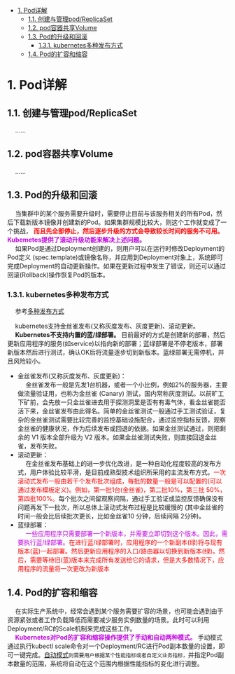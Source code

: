 

<!-- TOC -->

- [1. Pod详解](#1-pod详解)
    - [1.1. 创建与管理pod/ReplicaSet](#11-创建与管理podreplicaset)
    - [1.2. pod容器共享Volume](#12-pod容器共享volume)
    - [1.3. Pod的升级和回滚](#13-pod的升级和回滚)
        - [1.3.1. kubernetes多种发布方式](#131-kubernetes多种发布方式)
    - [1.4. Pod的扩容和缩容](#14-pod的扩容和缩容)

<!-- /TOC -->

# 1. Pod详解  
## 1.1. 创建与管理pod/ReplicaSet
&emsp; ......
<!-- 

k8s笔记二(pod资源的创建与管理)
https://blog.csdn.net/dayi_123/article/details/88683870
k8s创建资源的两种方式、访问pod
https://blog.csdn.net/PpikachuP/article/details/89674578
Kubernetes学习笔记——k8s创建Pod和ReplicaSet的工作流程
https://blog.csdn.net/weixin_38070561/article/details/82706973
K8S：创建pod资源两种方式： kubectl命令 && yaml文件
https://blog.csdn.net/weixin_45691464/article/details/106006125
-->

## 1.2. pod容器共享Volume
&emsp; ......

## 1.3. Pod的升级和回滚  
&emsp; 当集群中的某个服务需要升级时，需要停止目前与该服务相关的所有Pod，然后下载新版本镜像并创建新的Pod。如果集群规模比较大，则这个工作就变成了一个挑战， **<font color = "red">而且先全部停止，然后逐步升级的方式会导致较长时间的服务不可用。</font>** **<font color = "clime">Kubemetes提供了滚动升级功能来解决上述问题。</font>**   
&emsp; 如果Pod是通过Deployment创建的，则用户可以在运行时修改Deployment的Pod定义 (spec.template)或镜像名称，并应用到Deployment对象上，系统即可完成Deployment的自动更新操作。如果在更新过程中发生了错误，则还可以通过回滚(Rollback)操作恢复Pod的版本。  

### 1.3.1. kubernetes多种发布方式  
<!-- 
k8s中蓝绿部署、金丝雀发布、滚动更新汇总 
https://mp.weixin.qq.com/s?__biz=MzU0NjEwMTg4Mg==&mid=2247484195&idx=1&sn=b841f2ea305acfa2996a667d4ff4d99e&chksm=fb638c36cc140520e6905db5923afe163d7babb5d9eb6c5e8045a795c37b33a2a2e5541e3efd&scene=21#wechat_redirect
-->
&emsp; 参考[多种发布方式](/docs/system/publishe.md)  

&emsp; kubernetes支持金丝雀发布(又称灰度发布、灰度更新)、滚动更新。  
&emsp; **<font coclor = "clime">Kubernetes不支持内置的蓝/绿部署。</font>** 目前最好的方式是创建新的部署，然后更新应用程序的服务(如service)以指向新的部署；蓝绿部署是不停老版本，部署新版本然后进行测试，确认OK后将流量逐步切到新版本。蓝绿部署无需停机，并且风险较小。  


* 金丝雀发布(又称灰度发布、灰度更新)：  
&emsp; 金丝雀发布一般是先发1台机器，或者一个小比例，例如2%的服务器，主要做流量验证用，也称为金丝雀 (Canary) 测试，国内常称灰度测试。以前旷工下矿前，会先放一只金丝雀进去用于探测洞里是否有有毒气体，看金丝雀能否活下来，金丝雀发布由此得名。简单的金丝雀测试一般通过手工测试验证，复杂的金丝雀测试需要比较完善的监控基础设施配合，通过监控指标反馈，观察金丝雀的健康状况，作为后续发布或回退的依据。如果金丝测试通过，则把剩余的 V1 版本全部升级为 V2 版本。如果金丝雀测试失败，则直接回退金丝雀，发布失败。  
* 滚动更新：  
&emsp; 在金丝雀发布基础上的进一步优化改进，是一种自动化程度较高的发布方式，用户体验比较平滑，是目前成熟型技术组织所采用的主流发布方式。<font color = "red">一次滚动式发布一般由若干个发布批次组成，每批的数量一般是可以配置的(可以通过发布模板定义)。例如，第一批1台(金丝雀)，第二批10%，第三批 50%，第四批100%。</font>每个批次之间留观察间隔，通过手工验证或监控反馈确保没有问题再发下一批次，所以总体上滚动式发布过程是比较缓慢的 (其中金丝雀的时间一般会比后续批次更长，比如金丝雀10 分钟，后续间隔 2分钟)。  
* 蓝绿部署：  
&emsp; <font color = "clime">一些应用程序只需要部署一个新版本，并需要立即切到这个版本。因此，需要执行蓝/绿部署。</font><font color = "red">在进行蓝/绿部署时，应用程序的一个新副本(绿)将与现有版本(蓝)一起部署。然后更新应用程序的入口/路由器以切换到新版本(绿)。然后，需要等待旧(蓝)版本来完成所有发送给它的请求，但是大多数情况下，应用程序的流量将一次更改为新版本</font>   


## 1.4. Pod的扩容和缩容  
&emsp; 在实际生产系统中，经常会遇到某个服务需要扩容的场景，也可能会遇到由于资源紧张或者工作负载降低而需要减少服务实例数量的场景。此时可以利用Deployment/RC的Scale机制来完成这些工作。  
&emsp; **<font color = "clime">Kubernetes对Pod的扩容和缩容操作提供了手动和自动两种模式。</font>** 手动模式通过执行kubectl scale命令对一个Deployment/RC进行Pod副本数量的设置，即可一键完成。[自动模式](/docs/devAndOps/k8s/Stretch.md)`则需要用户根据某个性能指标或者自定义业务指标，`并指定Pod副本数量的范围，系统将自动在这个范围内根据性能指标的变化进行调整。  
